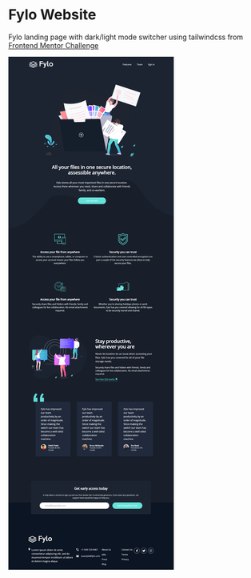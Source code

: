 # Fylo Website

Fylo landing page with dark/light mode switcher using tailwindcss from [Frontend Mentor Challenge](https://www.frontendmentor.io/challenges/loopstudios-landing-page-N88J5Onjw)

![Alt text](images/fylo.png)
